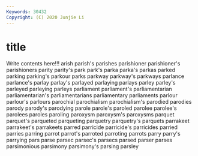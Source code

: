 ```yaml
---
Keywords: 30432
Copyright: (C) 2020 Junjie Li
---
```


# title

Write contents here!!!
arish
parish's 
parishes 
parishioner 
parishioner's 
parishioners 
parity 
parity's 
park 
park's 
parka
parka's 
parkas 
parked 
parking 
parking's 
parkour 
parks 
parkway 
parkway's 
parkways
parlance 
parlance's 
parlay 
parlay's 
parlayed 
parlaying 
parlays 
parley 
parley's 
parleyed
parleying 
parleys 
parliament 
parliament's 
parliamentarian 
parliamentarian's 
parliamentarians 
parliamentary 
parliaments 
parlour
parlour's 
parlours 
parochial 
parochialism 
parochialism's 
parodied 
parodies 
parody 
parody's 
parodying
parole 
parole's 
paroled 
parolee 
parolee's 
parolees 
paroles 
paroling 
paroxysm 
paroxysm's
paroxysms 
parquet 
parquet's 
parqueted 
parqueting 
parquetry 
parquetry's 
parquets 
parrakeet 
parrakeet's
parrakeets 
parred 
parricide 
parricide's 
parricides 
parried 
parries 
parring 
parrot 
parrot's
parroted 
parroting 
parrots 
parry 
parry's 
parrying 
pars 
parse 
parsec 
parsec's
parsecs 
parsed 
parser 
parses 
parsimonious 
parsimony 
parsimony's 
parsing 
parsley 
